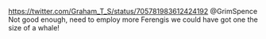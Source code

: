 https://twitter.com/Graham_T_S/status/705781983612424192 @GrimSpence Not good enough, need to employ more Ferengis we could have got one the size of a whale!